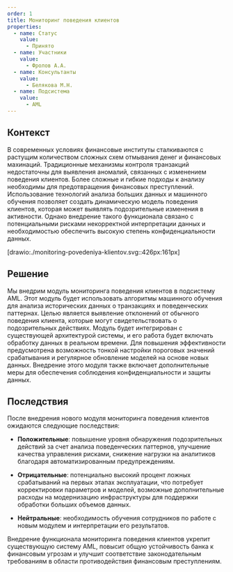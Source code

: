 ```yaml
---
order: 1
title: Мониторинг поведения клиентов
properties:
  - name: Статус
    value:
      - Принято
  - name: Участники
    value:
      - Фролов А.А.
  - name: Консультанты
    value:
      - Белякова М.Н.
  - name: Подсистема
    value:
      - AML
---
```


## Контекст

В современных условиях финансовые институты сталкиваются с растущим количеством сложных схем отмывания денег и финансовых махинаций. Традиционные механизмы контроля транзакций недостаточны для выявления аномалий, связанных с изменением поведения клиентов. Более сложные и гибкие подходы к анализу необходимы для предотвращения финансовых преступлений. Использование технологий анализа больших данных и машинного обучения позволяет создать динамическую модель поведения клиентов, которая может выявлять подозрительные изменения в активности. Однако внедрение такого функционала связано с потенциальными рисками некорректной интерпретации данных и необходимостью обеспечить высокую степень конфиденциальности данных.

[drawio:./monitoring-povedeniya-klientov.svg::426px:161px]

## Решение

Мы внедрим модуль мониторинга поведения клиентов в подсистему AML. Этот модуль будет использовать алгоритмы машинного обучения для анализа исторических данных о транзакциях и поведенческих паттернах. Целью является выявление отклонений от обычного поведения клиента, которые могут свидетельствовать о подозрительных действиях. Модуль будет интегрирован с существующей архитектурой системы, и его работа будет включать обработку данных в реальном времени. Для повышения эффективности предусмотрена возможность тонкой настройки пороговых значений срабатывания и регулярное обновление моделей на основе новых данных. Внедрение этого модуля также включает дополнительные меры для обеспечения соблюдения конфиденциальности и защиты данных.

## Последствия

После внедрения нового модуля мониторинга поведения клиентов ожидаются следующие последствия:

-  **Положительные**: повышение уровня обнаружения подозрительных действий за счет анализа поведенческих паттернов, улучшение качества управления рисками, снижение нагрузки на аналитиков благодаря автоматизированным предупреждениям.

-  **Отрицательные**: потенциально высокий процент ложных срабатываний на первых этапах эксплуатации, что потребует корректировки параметров и моделей, возможные дополнительные расходы на модернизацию инфраструктуры для поддержки обработки больших объемов данных.

-  **Нейтральные**: необходимость обучения сотрудников по работе с новым модулем и интерпретации его результатов.

Внедрение функционала мониторинга поведения клиентов укрепит существующую систему AML, повысит общую устойчивость банка к финансовым угрозам и улучшит соответствие законодательным требованиям в области противодействия финансовым преступлениям.